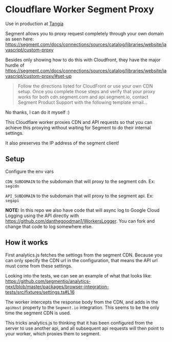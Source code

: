 # Cloudflare Worker Segment Proxy

Use in production at [Tangia](www.tangia.co)

Segment allows you to proxy request completely through your own domain as seen here: https://segment.com/docs/connections/sources/catalog/libraries/website/javascript/custom-proxy

Besides only showing how to do this with Cloudfront, they have the major hurdle of https://segment.com/docs/connections/sources/catalog/libraries/website/javascript/custom-proxy/#set-up

> Follow the directions listed for CloudFront or use your own CDN setup. Once you complete those steps and verify that your proxy works for both cdn.segment.com and api.segment.io, contact Segment Product Support with the following template email...

No thanks, I can do it myself :)

This Cloudflare worker proxies CDN and API requests so that you can achieve this proxying without waiting for Segment to do their internal settings.

It also preserves the IP address of the segment client!

## Setup

Configure the env vars

`CDN_SUBDOMAIN` to the subdomain that will proxy to the segment cdn. Ex: `segcdn`

`API_SUBDOMAIN` to the subdomain that will proxy to the segment api. Ex: `segapi`

**NOTE:** In this repo we also have code that will async log to Google Cloud Logging using the API directly with https://github.com/danthegoodman1/WorkersLogger. You can fork and change that code to log somewhere else.

## How it works

First analytics.js fetches the settings from the segment CDN. Because you can only specify the CDN url in the configuration, that means the API url must come from these settings.

Looking into the tests, we can see an example of what that looks like: https://github.com/segmentio/analytics-next/blob/master/packages/browser-integration-tests/src/fixtures/settings.ts#L16

The worker intercepts the response body from the CDN, and adds in the `apiHost` property to the `Segment.io` integration. This seems to be the only time the segment CDN is used.

This tricks analytics.js to thinking that it has been configured from the server to use another api, and all subsequent api requests will then point to your worker, which proxies them to segment.
